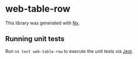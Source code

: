 # web-table-row

This library was generated with [Nx](https://nx.dev).

## Running unit tests

Run `nx test web-table-row` to execute the unit tests via [Jest](https://jestjs.io).
